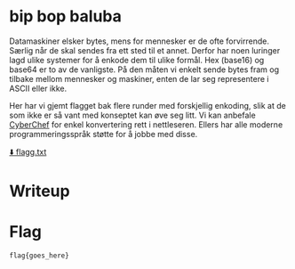 # bip bop baluba

Datamaskiner elsker bytes, mens for mennesker er de ofte forvirrende. Særlig når de skal sendes fra ett sted til et annet.
Derfor har noen luringer lagd ulike systemer for å enkode dem til ulike formål. Hex (base16) og base64 er to av de vanligste.
På den måten vi enkelt sende bytes fram og tilbake mellom mennesker og maskiner, enten de lar seg representere i ASCII eller ikke.

Her har vi gjemt flagget bak flere runder med forskjellig enkoding, slik at de som ikke er så vant med konseptet kan øve seg litt.
Vi kan anbefale [CyberChef](https://gchq.github.io/CyberChef/) for enkel konvertering rett i nettleseren. Ellers har alle moderne programmeringsspråk støtte for å jobbe med disse.

[⬇️ flagg.txt](./flagg.txt)

# Writeup

<Enter writeup here>

# Flag

```
flag{goes_here}
```
